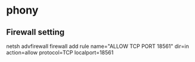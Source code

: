 # phony

## Firewall setting
netsh advfirewall firewall add rule name="ALLOW TCP PORT 18561" dir=in action=allow protocol=TCP localport=18561